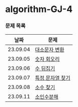 # algorithm-GJ-4

### 문제 목록

| 날짜       | 문제                         |
|----------|----------------------------|
| 23.09.04 | [대소문자 변환](./09-2주차/0904)   |
| 23.09.05 | [숫자 회오리](./09-2주차/0905)    |
| 23.09.06 | [수 뒤집기](./09-2주차/0906)     |
| 23.09.07 | [특정 문자열 찾기](./09-2주차/0907) |
| 23.09.08 | [소수 찾기](./09-2주차/0908)     |
| 23.09.11 | [소인수분해](./09-3주차/0911)   |